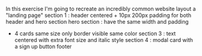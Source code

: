 In this exercise I'm going to recreate an incredibly common website layout a "landing page"
section 1 :
header centered + 10px 200px padding for both header and hero section
hero section : have the same width and padding
+ 4 cards same size only border visible same color
section 3 : text centered with extra font size and italic style
section 4 : modal card with a sign up button
footer 
